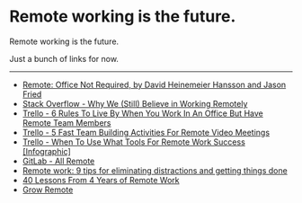 # Remote working is the future.

Remote working is the future.

Just a bunch of links for now.

---

- [Remote: Office Not Required, by David Heinemeier Hansson and Jason Fried](https://37signals.com/remote)
- [Stack Overflow - Why We (Still) Believe in Working Remotely](https://stackoverflow.blog/2013/02/01/why-we-still-believe-in-working-remotely/?ref=survey-2016)
- [Trello - 6 Rules To Live By When You Work In An Office But Have Remote Team Members](http://blog.trello.com/6-mistakes-when-you-work-in-office-but-have-remote-team-members%C2%A0)
- [Trello - 5 Fast Team Building Activities For Remote Video Meetings](http://blog.trello.com/team-building-activities-video-meetings)
- [Trello - When To Use What Tools For Remote Work Success [Infographic]](http://blog.trello.com/tools-for-remote-work-success-infographic)
- [GitLab - All Remote](https://about.gitlab.com/culture/remote-only/)
- [Remote work: 9 tips for eliminating distractions and getting things done](https://about.gitlab.com/2018/05/17/eliminating-distractions-and-getting-things-done/)
- [40 Lessons From 4 Years of Remote Work](https://open.buffer.com/remote-work-lessons/)
- [Grow Remote](https://growremote.ie/)
